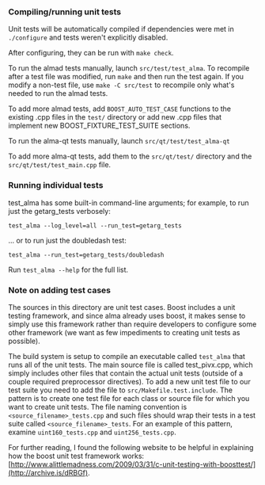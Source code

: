 ### Compiling/running unit tests

Unit tests will be automatically compiled if dependencies were met in `./configure`
and tests weren't explicitly disabled.

After configuring, they can be run with `make check`.

To run the almad tests manually, launch `src/test/test_alma`. To recompile
after a test file was modified, run `make` and then run the test again. If you
modify a non-test file, use `make -C src/test` to recompile only what's needed
to run the almad tests.

To add more almad tests, add `BOOST_AUTO_TEST_CASE` functions to the existing
.cpp files in the `test/` directory or add new .cpp files that
implement new BOOST_FIXTURE_TEST_SUITE sections.

To run the alma-qt tests manually, launch `src/qt/test/test_alma-qt`

To add more alma-qt tests, add them to the `src/qt/test/` directory and
the `src/qt/test/test_main.cpp` file.

### Running individual tests

test_alma has some built-in command-line arguments; for
example, to run just the getarg_tests verbosely:

    test_alma --log_level=all --run_test=getarg_tests

... or to run just the doubledash test:

    test_alma --run_test=getarg_tests/doubledash

Run `test_alma --help` for the full list.

### Note on adding test cases

The sources in this directory are unit test cases.  Boost includes a
unit testing framework, and since alma already uses boost, it makes
sense to simply use this framework rather than require developers to
configure some other framework (we want as few impediments to creating
unit tests as possible).

The build system is setup to compile an executable called `test_alma`
that runs all of the unit tests.  The main source file is called
test_pivx.cpp, which simply includes other files that contain the
actual unit tests (outside of a couple required preprocessor
directives). To add a new unit test file to our test suite you need
to add the file to `src/Makefile.test.include`. The pattern is to
create one test file for each class or source file for which you want
to create unit tests.  The file naming convention is
`<source_filename>_tests.cpp` and such files should wrap their tests
in a test suite called `<source_filename>_tests`.  For an example of
this pattern, examine `uint160_tests.cpp` and `uint256_tests.cpp`.

For further reading, I found the following website to be helpful in
explaining how the boost unit test framework works:
[http://www.alittlemadness.com/2009/03/31/c-unit-testing-with-boosttest/](http://archive.is/dRBGf).

